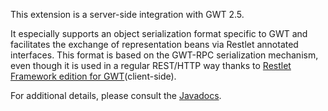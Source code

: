 This extension is a server-side integration with GWT 2.5.

It especially supports an object serialization format specific to GWT
and facilitates the exchange of representation beans via Restlet
annotated interfaces. This format is based on the GWT-RPC serialization
mechanism, even though it is used in a regular REST/HTTP way thanks to
[Restlet Framework edition for
GWT](/technical-resources/restlet-framework/guide/2.2/editions/gwt/overview "Restlet edition for Google Web Toolkit")(client-side).

For additional details, please consult the [Javadocs](javadocs://jse/ext/org/restlet/ext/gwt/package-summary.html).
